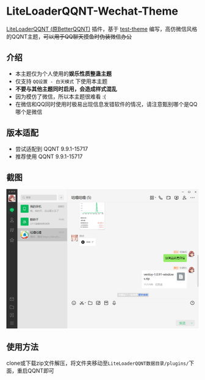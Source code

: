 # LiteLoaderQQNT-Wechat-Theme

[LiteLoaderQQNT (原BetterQQNT)](https://github.com/mo-jinran/LiteLoaderQQNT) 插件，基于 [test-theme](https://github.com/mo-jinran/test-theme) 编写，高仿微信风格的QQNT主题，~~可以用于QQ聊天摸鱼时伪装微信办公~~

## 介绍

- 本主题仅为个人使用的**娱乐性质整蛊主题**
- 仅支持 `QQ设置 - 白天模式` 下使用本主题
- **不要与其他主题同时启用，会造成样式混乱**
- 因为模仿了微信，所以本主题很难看 :(
- 在微信和QQ同时使用时极易出现信息发错软件的情况，请注意甄别哪个是QQ哪个是微信

## 版本适配

- 尝试适配到 QQNT 9.9.1-15717
- 推荐使用 QQNT 9.9.1-15717

## 截图

![img.png](image/img.png)

## 使用方法

clone或下载zip文件解压，将文件夹移动至`LiteLoaderQQNT数据目录/plugins/`下面，重启QQNT即可
